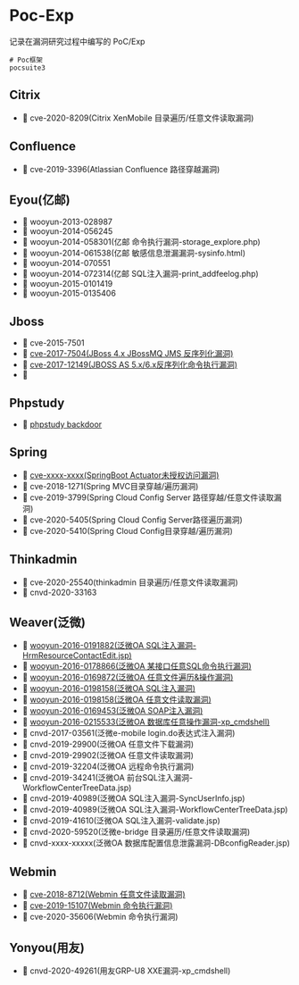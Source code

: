 # Poc-Exp
记录在漏洞研究过程中编写的 PoC/Exp
```shell
# Poc框架
pocsuite3
```


## Citrix
- 🎯 cve-2020-8209(Citrix XenMobile 目录遍历/任意文件读取漏洞)

## Confluence
- 🎯 cve-2019-3396(Atlassian Confluence 路径穿越漏洞)

## Eyou(亿邮)
- 🎯 wooyun-2013-028987
- 🎯 wooyun-2014-056245
- 🎯 wooyun-2014-058301(亿邮 命令执行漏洞-storage_explore.php)
- 🎯 wooyun-2014-061538(亿邮 敏感信息泄漏漏洞-sysinfo.html)
- 🎯 wooyun-2014-070551
- 🎯 wooyun-2014-072314(亿邮 SQL注入漏洞-print_addfeelog.php)
- 🎯 wooyun-2015-0101419
- 🎯 wooyun-2015-0135406

## Jboss
- 🎯 cve-2015-7501
- 🎯 [cve-2017-7504(JBoss 4.x JBossMQ JMS 反序列化漏洞)](https://github.com/vulhub/vulhub/tree/master/jboss/CVE-2017-7504)
- 🎯 [cve-2017-12149(JBOSS AS 5.x/6.x反序列化命令执行漏洞)](https://github.com/vulhub/vulhub/tree/master/jboss/CVE-2017-12149)
- 🎯
## Phpstudy
- 🎯 [phpstudy backdoor](https://xz.aliyun.com/t/6423)

## Spring
- 🎯 [cve-xxxx-xxxx(SpringBoot Actuator未授权访问漏洞)](https://xz.aliyun.com/t/2233)
- 🎯 cve-2018-1271(Spring MVC目录穿越/遍历漏洞) 
- 🎯 cve-2019-3799(Spring Cloud Config Server 路径穿越/任意文件读取漏洞)
- 🎯 cve-2020-5405(Spring Cloud Config Server路径遍历漏洞)
- 🎯 cve-2020-5410(Spring Cloud Config目录穿越/遍历漏洞)

## Thinkadmin
- 🎯 cve-2020-25540(thinkadmin 目录遍历/任意文件读取漏洞)
- 🎯 cnvd-2020-33163

## Weaver(泛微)

- 🎯 [wooyun-2016-0191882(泛微OA SQL注入漏洞-HrmResourceContactEdit.jsp)](http://wy.zone.ci/bug_detail.php?wybug_id=wooyun-2016-0191882)
- 🎯 [wooyun-2016-0178866(泛微OA 某接口任意SQL命令执行漏洞)](https://www.uedbox.com/post/13103/)
- 🎯 [wooyun-2016-0169872(泛微OA 任意文件遍历&操作漏洞)](https://www.onebug.org/wooyundata/72008.html)
- 🎯 [wooyun-2016-0198158(泛微OA SQL注入漏洞)](https://www.onebug.org/wooyundata/74197.html)
- 🎯 [wooyun-2016-0198158(泛微OA 任意文件读取漏洞)](https://www.onebug.org/wooyundata/74197.html)
- 🎯 [wooyun-2016-0169453(泛微OA SOAP注入漏洞)](https://www.uedbox.com/post/14232/)
- 🎯 [wooyun-2016-0215533(泛微OA 数据库任意操作漏洞-xp_cmdshell)](http://wy.zone.ci/bug_detail.php?wybug_id=wooyun-2016-0215533)
- 🎯 cnvd-2017-03561(泛微e-mobile login.do表达式注入漏洞)
- 🎯 cnvd-2019-29900(泛微OA 任意文件下载漏洞)
- 🎯 cnvd-2019-29902(泛微OA 任意文件读取漏洞)
- 🎯 cnvd-2019-32204(泛微OA 远程命令执行漏洞)
- 🎯 cnvd-2019-34241(泛微OA 前台SQL注入漏洞-WorkflowCenterTreeData.jsp)
- 🎯 cnvd-2019-40989(泛微OA SQL注入漏洞-SyncUserInfo.jsp)
- 🎯 cnvd-2019-40989(泛微OA SQL注入漏洞-WorkflowCenterTreeData.jsp)
- 🎯 cnvd-2019-41610(泛微OA SQL注入漏洞-validate.jsp)
- 🎯 cnvd-2020-59520(泛微e-bridge 目录遍历/任意文件读取漏洞)
- 🎯 cnvd-xxxx-xxxxx(泛微OA 数据库配置信息泄露漏洞-DBconfigReader.jsp)

## Webmin
- 🎯 [cve-2018-8712(Webmin 任意文件读取漏洞)](https://www.7elements.co.uk/resources/technical-advisories/webmin-1-840-1-880-unrestricted-access-arbitrary-files-using-local-file-include/)
- 🎯 [cve-2019-15107(Webmin 命令执行漏洞)](https://github.com/jas502n/CVE-2019-15107)
- 🎯 cve-2020-35606(Webmin 命令执行漏洞)

## Yonyou(用友)
- 🎯 cnvd-2020-49261(用友GRP-U8 XXE漏洞-xp_cmdshell)

